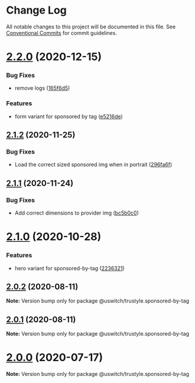# Change Log

All notable changes to this project will be documented in this file.
See [Conventional Commits](https://conventionalcommits.org) for commit guidelines.

# [2.2.0](https://github.com/uswitch/trustyle/compare/@uswitch/trustyle.sponsored-by-tag@2.1.2...@uswitch/trustyle.sponsored-by-tag@2.2.0) (2020-12-15)


### Bug Fixes

* remove logs ([165f6d5](https://github.com/uswitch/trustyle/commit/165f6d5))


### Features

* form variant for sponsored by tag ([e5216de](https://github.com/uswitch/trustyle/commit/e5216de))





## [2.1.2](https://github.com/uswitch/trustyle/compare/@uswitch/trustyle.sponsored-by-tag@2.1.1...@uswitch/trustyle.sponsored-by-tag@2.1.2) (2020-11-25)


### Bug Fixes

* Load the correct sized sponsored img when in portrait ([296fa6f](https://github.com/uswitch/trustyle/commit/296fa6f))





## [2.1.1](https://github.com/uswitch/trustyle/compare/@uswitch/trustyle.sponsored-by-tag@2.1.0...@uswitch/trustyle.sponsored-by-tag@2.1.1) (2020-11-24)


### Bug Fixes

* Add correct dimensions to provider img ([bc5b0c0](https://github.com/uswitch/trustyle/commit/bc5b0c0))





# [2.1.0](https://github.com/uswitch/trustyle/compare/@uswitch/trustyle.sponsored-by-tag@2.0.5...@uswitch/trustyle.sponsored-by-tag@2.1.0) (2020-10-28)


### Features

* hero variant for sponsored-by-tag ([2236321](https://github.com/uswitch/trustyle/commit/2236321))





## [2.0.2](https://github.com/uswitch/trustyle/compare/@uswitch/trustyle.sponsored-by-tag@2.0.1...@uswitch/trustyle.sponsored-by-tag@2.0.2) (2020-08-11)

**Note:** Version bump only for package @uswitch/trustyle.sponsored-by-tag





## [2.0.1](https://github.com/uswitch/trustyle/compare/@uswitch/trustyle.sponsored-by-tag@2.0.0...@uswitch/trustyle.sponsored-by-tag@2.0.1) (2020-08-11)

**Note:** Version bump only for package @uswitch/trustyle.sponsored-by-tag





# [2.0.0](https://github.com/uswitch/trustyle/compare/@uswitch/trustyle.sponsored-by-tag@1.0.0...@uswitch/trustyle.sponsored-by-tag@2.0.0) (2020-07-17)

**Note:** Version bump only for package @uswitch/trustyle.sponsored-by-tag
